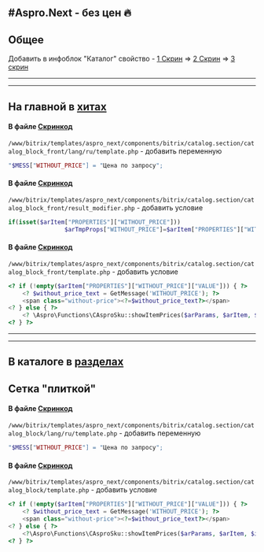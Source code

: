 #Aspro.Next - без цен :fire:
------


## Общее
Добавить в инфоблок "Каталог" свойство - 
[1 Скрин](https://yadi.sk/i/CYctmXc8RJQvOA) => [2 Скрин](https://yadi.sk/i/tRVbSoIPzPcPTg) => [3 скрин](https://yadi.sk/i/7u9lIAdl1c-O7g)

------
------

## На главной в [хитах](https://yadi.sk/i/8pLOV7TNYdZHuw) 
#### В файле [Скринкод](https://yadi.sk/i/eYzBTXA09JfABw)
`/www/bitrix/templates/aspro_next/components/bitrix/catalog.section/catalog_block_front/lang/ru/template.php` - добавить переменную
``` php
"$MESS["WITHOUT_PRICE"] = "Цена по запросу"; 
```
#### В файле [Скринкод](https://yadi.sk/i/o_NZuvxSI1q0OA)
`/www/bitrix/templates/aspro_next/components/bitrix/catalog.section/catalog_block_front/result_modifier.php` - добавить условие
``` php 
if(isset($arItem["PROPERTIES"]["WITHOUT_PRICE"]))
                $arTmpProps["WITHOUT_PRICE"]=$arItem["PROPERTIES"]["WITHOUT_PRICE"];
```

#### В файле [Скринкод](https://yadi.sk/i/yjXWykGPlevjHA)
`/www/bitrix/templates/aspro_next/components/bitrix/catalog.section/catalog_block_front/template.php` - добавить условие

``` php
<? if (!empty($arItem["PROPERTIES"]["WITHOUT_PRICE"]["VALUE"])) { ?>
    <? $without_price_text = GetMessage('WITHOUT_PRICE'); ?>
    <span class="without-price"><?=$without_price_text?></span>
<? } else { ?>
    <? \Aspro\Functions\CAsproSku::showItemPrices($arParams, $arItem, $item_id, $min_price_id, array(), ($arParams["SHOW_DISCOUNT_PERCENT_NUMBER"] == "Y" ? "N" : "Y")); ?>
<? } ?>
```

------
------

## В каталоге в [разделах](https://yadi.sk/i/Cm8LDydBMiJMCw) 

## Сетка "плиткой" 
#### В файле [Скринкод](https://yadi.sk/i/9JBtbzQqQyF5PQ)
`/www/bitrix/templates/aspro_next/components/bitrix/catalog.section/catalog_block/lang/ru/template.php` - добавить переменную
``` php
"$MESS["WITHOUT_PRICE"] = "Цена по запросу"; 
```

#### В файле [Скринкод](https://yadi.sk/i/DubVsd-fa94hkQ)
`/www/bitrix/templates/aspro_next/components/bitrix/catalog.section/catalog_block/template.php` - добавить условие

``` php
<? if (!empty($arItem["PROPERTIES"]["WITHOUT_PRICE"]["VALUE"])) { ?>
    <? $without_price_text = GetMessage('WITHOUT_PRICE'); ?>
    <span class="without-price"><?=$without_price_text?></span>
<? } else { ?>
    <?\Aspro\Functions\CAsproSku::showItemPrices($arParams, $arItem, $item_id, $min_price_id, $arItemIDs, ($arParams["SHOW_DISCOUNT_PERCENT_NUMBER"] == "Y" ? "N" : "Y"));?>
<? } ?>
```